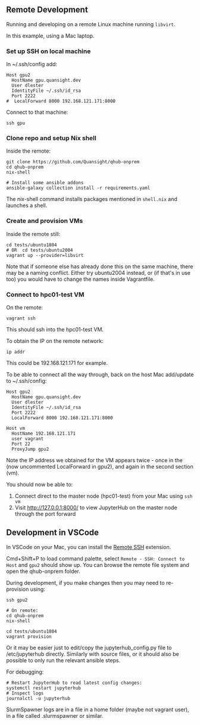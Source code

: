 ## Remote Development

Running and developing on a remote Linux machine running `libvirt`.

In this example, using a Mac laptop.

### Set up SSH on local machine

In ~/.ssh/config add:

```
Host gpu2
  HostName gpu.quansight.dev
  User dlester
  IdentityFile ~/.ssh/id_rsa
  Port 2222
#  LocalForward 8000 192.168.121.171:8000
```

Connect to that machine:

```
ssh gpu
```

### Clone repo and setup Nix shell

Inside the remote:

```
git clone https://github.com/Quansight/qhub-onprem
cd qhub-onprem
nix-shell

# Install some ansible addons
ansible-galaxy collection install -r requirements.yaml
```

The nix-shell command installs packages mentioned in `shell.nix` and launches a shell.

### Create and provision VMs

Inside the remote still:

```
cd tests/ubuntu1804
# OR  cd tests/ubuntu2004
vagrant up --provider=libvirt
```

Note that if someone else has already done this on the same machine, there may be a naming conflict. Either try 
ubuntu2004 instead, or (if that's in use too) you would have to change the names inside Vagrantfile.

### Connect to hpc01-test VM

On the remote:

```
vagrant ssh
```

This should ssh into the hpc01-test VM.

To obtain the IP on the remote network:

```
ip addr
```

This could be 192.168.121.171 for example.

To be able to connect all the way through, back on the host Mac add/update to ~/.ssh/config:

```
Host gpu2
  HostName gpu.quansight.dev
  User dlester
  IdentityFile ~/.ssh/id_rsa
  Port 2222
  LocalForward 8000 192.168.121.171:8000

Host vm
  HostName 192.168.121.171
  user vagrant
  Port 22
  ProxyJump gpu2 
```

Note the IP address we obtained for the VM appears twice - once in the (now uncommented LocalForward in gpu2), and 
again in the second section (vm).

You should now be able to:

1. Connect direct to the master node (hpc01-test) from your Mac using `ssh vm`
2. Visit http://127.0.0.1:8000/ to view JupyterHub on the master node through the port forward

## Development in VSCode

In VSCode on your Mac, you can install the [Remote SSH](https://marketplace.visualstudio.com/items?itemName=ms-vscode-remote.remote-ssh) extension.

Cmd+Shift+P to load command palette, select `Remote - SSH: Connect to Host` and `gpu2` should show up. You can browse the remote file system and open the qhub-onprem folder.

During development, if you make changes then you may need to re-provision using:

```
ssh gpu2

# On remote:
cd qhub-onprem
nix-shell

cd tests/ubuntu1804
vagrant provision
```

Or it may be easier just to edit/copy the jupyterhub_config.py file to /etc/jupyterhub directly.
Similarly with source files, or it should also be possible to only run the relevant ansible steps.

For debugging:

```
# Restart JupyterHub to read latest config changes:
systemctl restart jupyterhub
# Inspect logs
journalctl -u jupyterhub
```

SlurmSpawner logs are in a file in a home folder (maybe not vagrant user), in a file called .slurmspawner or similar.
